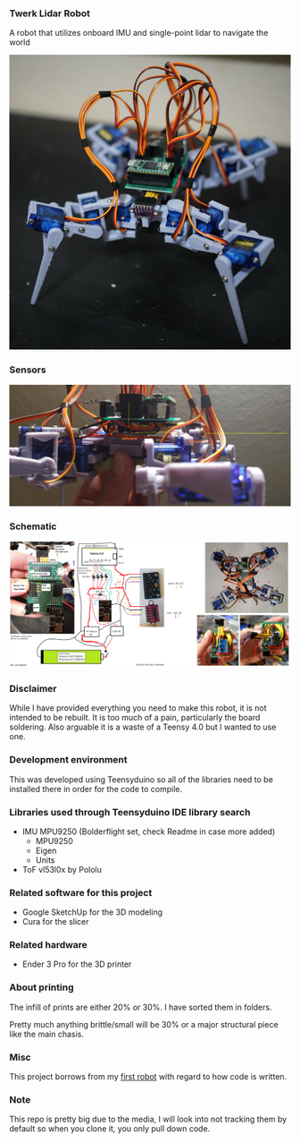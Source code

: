 ### Twerk Lidar Robot
A robot that utilizes onboard IMU and single-point lidar to navigate the world

<img src="./devlog/media/01-09-2022--better.JPG" width="800">

### Sensors

<img src="./devlog/media/01-09-2022--imu-and-sensor.png" width="800">

### Schematic

<img src="./misc/crayon-circuit-3.png" width="800">

### Disclaimer
While I have provided everything you need to make this robot, it is not intended to be rebuilt. It is too much of a pain, particularly the board soldering. Also arguable it is a waste of a Teensy 4.0 but I wanted to use one.

### Development environment

This was developed using Teensyduino so all of the libraries need to be installed there in order for the code to compile.
### Libraries used through Teensyduino IDE library search
* IMU MPU9250 (Bolderflight set, check Readme in case more added)
  * MPU9250
  * Eigen
  * Units
* ToF vl53l0x by Pololu

### Related software for this project
* Google SketchUp for the 3D modeling
* Cura for the slicer

### Related hardware
* Ender 3 Pro for the 3D printer

### About printing
The infill of prints are either 20% or 30%. I have sorted them in folders.

Pretty much anything brittle/small will be 30% or a major structural piece like the main chasis.

### Misc
This project borrows from my [first robot](https://github.com/jdc-cunningham/not-quite-an-ant-robot) with regard to how code is written.

### Note
This repo is pretty big due to the media, I will look into not tracking them by default so when you clone it, you only pull down code.